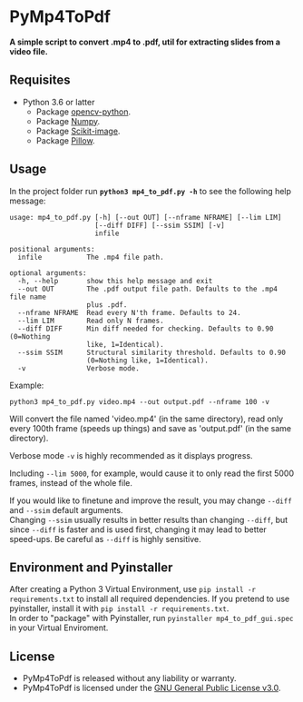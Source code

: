 # PyMp4ToPdf
**A simple script to convert .mp4 to .pdf, util for extracting slides from a video file.**  
  
## Requisites ##
* Python 3.6 or latter
    * Package [opencv-python](https://pypi.org/project/opencv-python/).
    * Package [Numpy](https://pypi.org/project/numpy/).
    * Package [Scikit-image](https://scikit-image.org/).
    * Package [Pillow](https://pillow.readthedocs.io/en/stable/index.html).
  
## Usage ##
In the project folder run **`python3 mp4_to_pdf.py -h`** to see the following help message:  
```
usage: mp4_to_pdf.py [-h] [--out OUT] [--nframe NFRAME] [--lim LIM]
                     [--diff DIFF] [--ssim SSIM] [-v]
                     infile

positional arguments:
  infile           The .mp4 file path.

optional arguments:
  -h, --help       show this help message and exit
  --out OUT        The .pdf output file path. Defaults to the .mp4 file name
                   plus .pdf.
  --nframe NFRAME  Read every N'th frame. Defaults to 24.
  --lim LIM        Read only N frames.
  --diff DIFF      Min diff needed for checking. Defaults to 0.90 (0=Nothing
                   like, 1=Identical).
  --ssim SSIM      Structural similarity threshold. Defaults to 0.90
                   (0=Nothing like, 1=Identical).
  -v               Verbose mode.
```
Example:  
```
python3 mp4_to_pdf.py video.mp4 --out output.pdf --nframe 100 -v
```
Will convert the file named 'video.mp4' (in the same directory), read only every 100th frame (speeds up things) and save as 'output.pdf' (in the same directory).  
  
Verbose mode `-v` is highly recommended as it displays progress. 
  
Including `--lim 5000`, for example, would cause it to only read the first 5000 frames, instead of the whole file.   
  
If you would like to finetune and improve the result, you may change `--diff` and `--ssim` default arguments.  
Changing `--ssim` usually results in better results than changing `--diff`, but since `--diff` is faster and is used first, changing it may lead to better speed-ups. Be careful as `--diff` is highly sensitive.  

## Environment and Pyinstaller ##
After creating a Python 3 Virtual Environment, use `pip install -r requirements.txt` to install all required dependencies. If you pretend to use pyinstaller, install it with `pip install -r requirements.txt`.  
In order to "package" with Pyinstaller, run `pyinstaller mp4_to_pdf_gui.spec` in your Virtual Enviroment.

## License ##
* PyMp4ToPdf is released without any liability or warranty.  
* PyMp4ToPdf is licensed under the [GNU General Public License v3.0](LICENSE).
